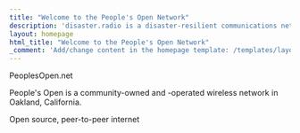 ```yaml
---
title: "Welcome to the People's Open Network"
description: 'disaster.radio is a disaster-resilient communications network powered by the sun.'
layout: homepage
html_title: "Welcome to the People's Open Network"
_comment: 'Add/change content in the homepage template: /templates/layout/homepage.twig. Content below is ignored.'
---
```


PeoplesOpen.net

People's Open is a community-owned and -operated wireless network in Oakland, California.

Open source, peer-to-peer internet
